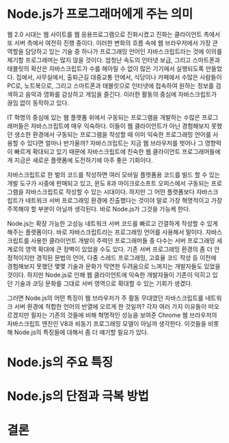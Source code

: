 Node.js가 프로그래머에게 주는 의미
==================================

웹 2.0 시대는 웹 사이트를 웹 응용프로그램으로 진화시켰고 진화는 클라이언트 측에서 또 서버 측에서 여전히 진행 중이다. 이러한 변화의 흐름 속에 웹 브라우저에서 가장 큰 역할을 담당하고 있는 기술 중 하나가 프로그래밍 언어인 자바스크립트라는 것에 이의를 제기할 프로그래머는 많지 않을 것이다. 엄청난 속도의 인터넷 보급, 그리고 스마트폰과 태블릿의 확산은 자바스크립트가 수를 헤아릴 수 없이 많은 기기에서 실행되도록 만들었다. 집에서, 사무실에서, 출퇴근길 대중교통 안에서, 식당이나 카페에서 수많은 사람들이 PC로, 노트북으로, 그리고 스마트폰과 태블릿으로 인터넷에 접속하여 원하는 정보를 검색하고 음악과 영화를 감상하고 게임을 즐긴다. 이러한 활동의 중심에 자바스크립트가 끊임 없이 동작하고 있다.

IT 혁명의 중심에 있는 웹 플랫폼 위에서 구동되는 프로그램을 개발하는 수많은 프로그래머들은 자바스크립트에 매우 익숙하다. 이들이 웹 클라이언트가 아닌 경험해보지 못했던 생소한 환경에서 구동되는 프로그램을 작성할 때 이미 익숙한 프로그래밍 언어를 사용할 수 있다면 얼마나 반가울까? 자바스크립트는 지금 웹 브라우저를 벗어나 그 영향력이 빠르게 확대되고 있기 때문에 자바스크립트에 친숙한 웹 클라이언트 프로그래머들에게 지금은 새로운 플랫폼에 도전하기에 아주 좋은 기회이다.

자바스크립트로 한 벌의 코드를 작성하면 여러 모바일 플랫폼용 코드를 빌드 할 수 있는 개발 도구가 시중에 판매되고 있고, 윈도 8과 마이크로소프트 오피스에서 구동되는 프로그램을 자바스크립트로 작성할 수 있는 시대이다. 하지만 그 어떤 플랫폼보다 자바스크립트가 네트워크 서버 프로그래밍 환경에 진출했다는 것이야 말로 가장 혁명적이고 가장 주목해야 할 부분이 아닐까 생각된다. 바로 Node.js가 그것을 가능케 한다.

Node.js는 확장 가능한 고성능 네트워크 서버 코드를 빠르고 간결하게 작성할 수 있게 해주는 플랫폼이다. 바로 자바스크립트라는 프로그래밍 언어를 사용해서 말이다. 자바스크립트를 사용한 클라이언트 개발이 주력인 프로그래머들 중 다수는 서버 프로그래밍 세계로의 영역 확대에 큰 장벽이 있었을 수도 있다. 기존 서버 프로그래밍 환경의 좀 더 안정적이지만 경직된 문법의 언어, 다중 스레드 프로그래밍, 고효율 코드 작성 등 이전에 경험해보지 못했던 몇몇 기술과 문화가 막연한 두려움으로 느껴지는 개발자들도 있었을 것이다. 하지만 Node.js로 인해 웹 클라이언트에 익숙한 개발자들이 기존이 익히고 있던 기술과 코딩 문화를 그대로 서버 영역으로 확대할 수 있는 기회가 생겼다.

그러면 Node.js의 어떤 특징이 웹 브라우저가 주 활동 무대였던 자바스크립트를 네트워크 서버 환경에 적합한 언어의 반열에 오르게 한 것일까? 각자 여러 가지 이유들이 떠오르겠지만 필자는 기존의 것들에 비해 혁명적인 성능을 보여준 Chrome 웹 브라우저의 자바스크립트 엔진인 V8과 비동기 프로그래밍 모델이 아닐까 생각한다. 이것들을 비롯해 Node.js의 특징들에 대해서 좀 더 얘기할 필요가 있다.

Node.js의 주요 특징
===================

Node.js의 단점과 극복 방법
==========================

결론
====
